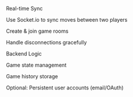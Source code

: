 Real-time Sync

Use Socket.io to sync moves between two players

Create & join game rooms

Handle disconnections gracefully

Backend Logic

Game state management

Game history storage

Optional: Persistent user accounts (email/OAuth)
